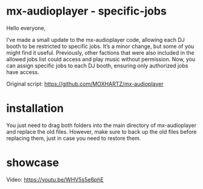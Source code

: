 # mx-audioplayer - specific-jobs
Hello everyone,

I’ve made a small update to the mx-audioplayer code, allowing each DJ booth to be restricted to specific jobs. It’s a minor change, but some of you might find it useful. Previously, other factions that were also included in the allowed jobs list could access and play music without permission. Now, you can assign specific jobs to each DJ booth, ensuring only authorized jobs have access.

Original script: https://github.com/MOXHARTZ/mx-audioplayer

# installation
You just need to drag both folders into the main directory of mx-audioplayer and replace the old files. However, make sure to back up the old files before replacing them, just in case you need to restore them.

# showcase
Video: https://youtu.be/WHV5s5e6phE
